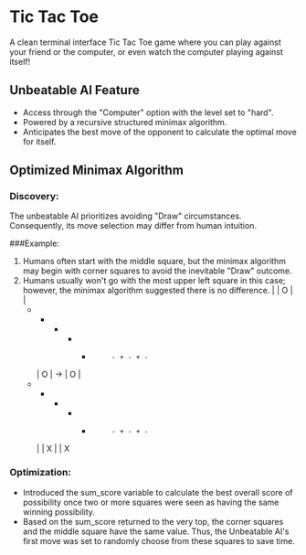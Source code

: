 # Tic Tac Toe

A clean terminal interface Tic Tac Toe game where you can play against your friend or the computer, or even watch the computer playing against itself!

## Unbeatable AI Feature
- Access through the "Computer" option with the level set to "hard".
- Powered by a recursive structured minimax algorithm.
- Anticipates the best move of the opponent to calculate the optimal move for itself.

## Optimized Minimax Algorithm

### Discovery:
The unbeatable AI prioritizes avoiding "Draw" circumstances. Consequently, its move selection may differ from human intuition.

###Example:
1. Humans often start with the middle square, but the minimax algorithm may begin with corner squares to avoid the inevitable "Draw" outcome.
2. Humans usually won't go with the most upper left square in this case; however, the minimax algorithm suggested there is no difference.
     |   |            O |   |
   - + - + -          - + - + -
     | O |      ->      | O |   
   - + - + -          - + - + -
     |   | X            |   | X

### Optimization:
- Introduced the sum_score variable to calculate the best overall score of possibility once two or more squares were seen as having the same winning possibility.
- Based on the sum_score returned to the very top, the corner squares and the middle square have the same value. Thus, the Unbeatable AI's first move was set to randomly choose from these squares to save time.
